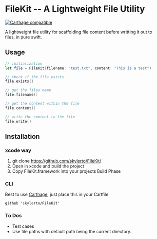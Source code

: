 # FileKit -- A Lightweight File Utility
[![Carthage compatible](https://img.shields.io/badge/Carthage-compatible-4BC51D.svg?style=flat)](https://github.com/Carthage/Carthage)  

A lightweight file utility for scaffolding file content before writting it out to files, in pure swift.

## Usage

``` swift
// initialization
let file = FileKit(filename: "test.txt", content: "This is a test")

// check if the file exists
file.exists()

// get the files name
file.filename()

// get the content within the file
file.content()

// write the content to the file
file.write()
```

## Installation

### xcode way
1. git clone https://github.com/skylerto/FileKit/ 
2. Open in xcode and build the project
3. Copy FileKit.framework into your projects Build Phase

### CLI
Best to use [Carthage](https://github.com/Carthage/Carthage), just place this in your Cartfile
```
github 'skylerto/FileKit'
```

### To Dos
- Test cases
- Use file paths with default path being the current directory.

